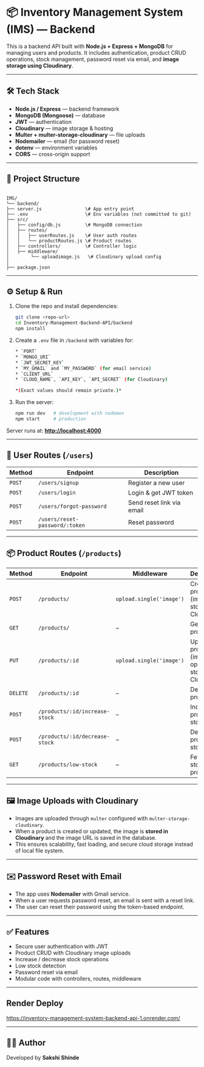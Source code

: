 
# 📦 Inventory Management System (IMS) — Backend

This is a backend API built with **Node.js + Express + MongoDB** for managing users and products.
It includes authentication, product CRUD operations, stock management, password reset via email, and **image storage using Cloudinary**.

---

## 🛠 Tech Stack

* **Node.js / Express** — backend framework
* **MongoDB (Mongoose)** — database
* **JWT** — authentication
* **Cloudinary** — image storage & hosting
* **Multer + multer-storage-cloudinary** — file uploads
* **Nodemailer** — email (for password reset)
* **dotenv** — environment variables
* **CORS** — cross-origin support

---

## 📂 Project Structure

```

IMS/
└── backend/
├── server.js                \# App entry point
├── .env                     \# Env variables (not committed to git)
├── src/
│   ├── config/db.js         \# MongoDB connection
│   ├── routes/
│   │   ├── userRoutes.js    \# User auth routes
│   │   └── productRoutes.js \# Product routes
│   ├── controllers/         \# Controller logic
│   ├── middleware/
│        └── uploadimage.js   \# Cloudinary upload config
│  
├── package.json

````

---

## ⚙️ Setup & Run

1. Clone the repo and install dependencies:

   ```bash
   git clone <repo-url>
   cd Inventory-Management-Backend-API/backend
   npm install
   ````

2.  Create a `.env` file in `/backend` with variables for:
      ```bash
      * `PORT`
      * `MONGO_URI`
      * `JWT_SECRET_KEY`
      * `MY_GMAIL` and `MY_PASSWORD` (for email service)
      * `CLIENT_URL`
      * `CLOUD_NAME`, `API_KEY`, `API_SECRET` (for Cloudinary)

    *(Exact values should remain private.)*
      ```
      
3.  Run the server:

    ```bash
    npm run dev   # development with nodemon
    npm start     # production
    ```

Server runs at: **[http://localhost:4000](https://www.google.com/search?q=http://localhost:4000)**

-----

## 🔐 User Routes (`/users`)

| Method | Endpoint                       | Description               |
| ------ | ------------------------------ | ------------------------- |
| `POST` | `/users/signup`                | Register a new user       |
| `POST` | `/users/login`                 | Login & get JWT token     |
| `POST` | `/users/forgot-password`       | Send reset link via email |
| `POST` | `/users/reset-password/:token` | Reset password            |

-----

## 📦 Product Routes (`/products`)

| Method   | Endpoint                       | Middleware               | Description                                           |
| -------- | ------------------------------ | ------------------------ | ----------------------------------------------------- |
| `POST`   | `/products/`                   | `upload.single('image')` | Create new product (image stored on Cloudinary)       |
| `GET`    | `/products/`                   | –                        | Get all products                                      |
| `PUT`    | `/products/:id`                | `upload.single('image')` | Update product (image optional, stored on Cloudinary) |
| `DELETE` | `/products/:id`                | –                        | Delete product                                        |
| `POST`   | `/products/:id/increase-stock` | –                        | Increase product stock                                |
| `POST`   | `/products/:id/decrease-stock` | –                        | Decrease product stock                                |
| `GET`    | `/products/low-stock`          | –                        | Fetch low-stock products                              |

-----

## 🖼️ Image Uploads with Cloudinary

  * Images are uploaded through `multer` configured with `multer-storage-cloudinary`.
  * When a product is created or updated, the image is **stored in Cloudinary** and the image URL is saved in the database.
  * This ensures scalability, fast loading, and secure cloud storage instead of local file system.

-----

## ✉️ Password Reset with Email

  * The app uses **Nodemailer** with Gmail service.
  * When a user requests password reset, an email is sent with a reset link.
  * The user can reset their password using the token-based endpoint.

-----

## ✅ Features

  * Secure user authentication with JWT
  * Product CRUD with Cloudinary image uploads
  * Increase / decrease stock operations
  * Low stock detection
  * Password reset via email
  * Modular code with controllers, routes, middleware

-----

## Render Deploy
https://inventory-management-system-backend-api-1.onrender.com/

-----

## 👩‍💻 Author

Developed by **Sakshi Shinde**

